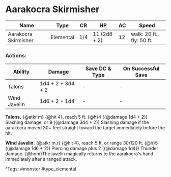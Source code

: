 # Aarakocra Skirmisher

| Name | Type | CR | HP | AC | Speed |
|------|------|----|----|----|-------|
| Aarakocra Skirmisher | Elemental | 1/4 | 11 (2d8 + 2) | 12 | walk: 20 ft., fly: 50 ft. |

### Actions:

| Ability | Damage | Save DC & Type | On Successful Save |
|---------|--------|----------------|--------------------|
| Talons | 1d4 + 2 + 3d4 + 2 | - | - |
| Wind Javelin | 1d6 + 2 + 1d4 | - | - |


**Talons.** {@atkr m} {@hit 4}, reach 5 ft. {@h}4 ({@damage 1d4 + 2}) Slashing damage, or 9 ({@damage 3d4 + 2}) Slashing damage if the aarakocra moved 30+ feet straight toward the target immediately before the hit.

**Wind Javelin.** {@atkr m,r} {@hit 4}, reach 5 ft. or range 30/120 ft. {@h}5 ({@damage 1d6 + 2}) Piercing damage plus 2 ({@damage 1d4}) Thunder damage. {@hom}The javelin magically returns to the aarakocra's hand immediately after a ranged attack.

^Tags: #monster #type_elemental
